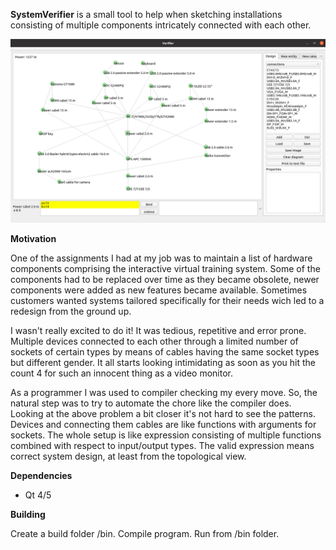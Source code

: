 **SystemVerifier** is a small tool to help when sketching installations consisting of multiple components intricately connected with each other.

![](https://github.com/artuomsci/SystemVerifier/blob/main/Example.png)

**Motivation**

One of the assignments I had at my job was to maintain a list of hardware components comprising the interactive virtual training system. Some of the components had to be replaced over time as they became obsolete, newer components were added as new features became available. Sometimes customers wanted systems tailored specifically for their needs wich led to a redesign from the ground up.

I wasn't really excited to do it! It was tedious, repetitive and error prone. Multiple devices connected to each other through a limited number of sockets of certain types by means of cables having the same socket types but different gender. It all starts looking intimidating as soon as you hit the count 4 for such an innocent thing as a video monitor.

As a programmer I was used to compiler checking my every move. So, the natural step was to try to automate the chore like the compiler does. Looking at the above problem a bit closer it's not hard to see the patterns. Devices and connecting them cables are like functions with arguments for sockets. The whole setup is like expression consisting of multiple functions combined with respect to input/output types. The valid expression means correct system design, at least from the topological view.

**Dependencies**

- Qt 4/5
    
**Building**

Create a build folder /bin. Compile program. Run from /bin folder.
